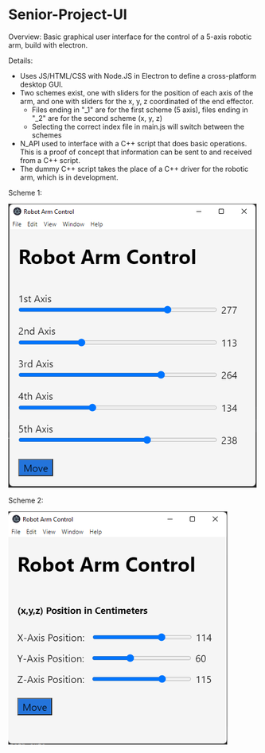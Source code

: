 # Senior-Project-UI

Overview: Basic graphical user interface for the control of a 5-axis robotic arm, build with electron.

Details:
- Uses JS/HTML/CSS with Node.JS in Electron to define a cross-platform desktop GUI.
- Two schemes exist, one with sliders for the position of each axis of the arm, and one with sliders for the x, y, z coordinated of the end effector.
  - Files ending in "_1" are for the first scheme (5 axis), files ending in "_2" are for the second scheme (x, y, z)
  - Selecting the correct index file in main.js will switch between the schemes
- N_API used to interface with a C++ script that does basic operations. This is a proof of concept that information can be sent to and received from a C++ script.
- The dummy C++ script takes the place of a C++ driver for the robotic arm, which is in development.

Scheme 1:

![Scheme 1](Scheme_1.png?raw=True "Scheme 1")


Scheme 2:

![Scheme 2](Scheme_2.png?raw=True "Scheme 2")
